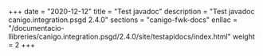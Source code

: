 +++
date        = "2020-12-12"
title       = "Test javadoc"
description = "Test javadoc canigo.integration.psgd 2.4.0"
sections    = "canigo-fwk-docs"
enllac		= "/documentacio-llibreries/canigo.integration.psgd/2.4.0/site/testapidocs/index.html"
weight		= 2
+++
